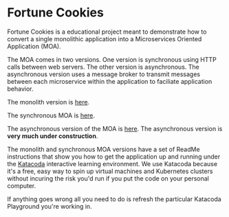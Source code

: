 # Fortune Cookies

Fortune Cookies is a educational project meant to demonstrate how to convert a single monolithic application into a Microservices Oriented Application (MOA).

The MOA comes in two versions. One version is synchronous using HTTP calls between web servers. The other version is asynchronous. The asynchronous version
uses a message broker to transmit messages between each microservice within the application to faciliate application behavior.

The monolith version is [here](monolith).

The synchronous MOA is [here](microservice-sync).

The asynchronous version of the MOA is [here](microservice-async). The asynchronous version is **very much under construction**.

The monolith and synchronous MOA versions have a set of ReadMe instructions that show you how to get the application up and running under the
[Katacoda](https://katacoda.com/) interactive learning environment. We use Katacoda because it's a free, easy way to spin up virtual machines and Kubernetes
clusters without incuring the risk you'd run if you put the code on your personal computer.

If anything goes wrong all you need to do is refresh the particular Katacoda Playground you're working in.